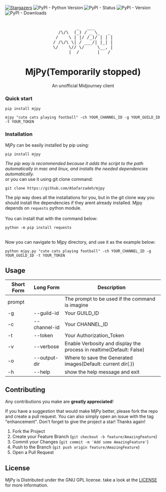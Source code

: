 [![Stargazers][stars-shield]][stars-url]
![PyPI - Python Version](https://img.shields.io/pypi/pyversions/mjpy?style=for-the-badge)
![PyPI - Status](https://img.shields.io/pypi/status/mjpy?style=for-the-badge)
![PyPI - Version](https://img.shields.io/pypi/v/mjpy?style=for-the-badge)
![PyPI - Downloads](https://img.shields.io/pypi/dm/mjpy?style=for-the-badge)
<br>


<div align="center">
<pre>                                                                                              
         _   ___       
  /\/\  (_) / _ \_   _ 
 /    \ | |/ /_)/ | | |
/ /\/\ \| / ___/| |_| |
\/    \// \/     \__, |
      |__/       |___/ </pre>
  <h1 align="center">MjPy(Temporarily stopped)</h1>

  <p align="center">
    An unofficial Midjourney client</a>
    <br>
  </p>
</div>



### Quick start
```
pip install mjpy
```
```
mjpy "cute cats playing football" -ch YOUR_CHANNEL_ID -g YOUR_GUILD_ID -t YOUR_TOKEN
```

### Installation

MjPy can be easily installed by pip using:
```
pip install mjpy
```
*The pip way is recommended because it adds the script to the path automatically in mac and linux, and installs the needed dependencies automatically.*
<br>
or you can use it using git clone command:

```
git clone https://github.com/ASafarzadeh/mjpy
```
The pip way does all the installations for you, but in the git clone way you should install the dependencies if they arent already installed. Mjpy depends on `requests` python module.<br><br>
You can install that with the command below:
```
python -m pip install requests
```
<br>Now you can navigate to Mjpy directory, and use it as the example below:
```
python mjpy.py "cute cats playing football" -ch YOUR_CHANNEL_ID -g YOUR_GUILD_ID -t YOUR_TOKEN
```



<!-- USAGE EXAMPLES -->
## Usage

Short Form    | Long Form     | Description
------------- | ------------- |-------------
prompt        |               | The prompt to be used if the command is imagine
-g            | --guild-id    | Your GUILD_ID
-c            | --channel-id  | Your CHANNEL_ID
-t            | --token       | Your Authorization_Token
-v            | --verbose     | Enable Verbosity and display the process in realtime(Default: False)
-o            | --output-dir  | Where to save the Generated images(Default: current dir(.))
-h            | --help        | show the help message and exit

<!-- CONTRIBUTING -->
## Contributing

Any contributions you make are **greatly appreciated**!

If you have a suggestion that would make MjPy better, please fork the repo and create a pull request. You can also simply open an issue with the tag "enhancement".
Don't forget to give the project a star! Thanks again!

1. Fork the Project
2. Create your Feature Branch (`git checkout -b feature/AmazingFeature`)
3. Commit your Changes (`git commit -m 'Add some AmazingFeature'`)
4. Push to the Branch (`git push origin feature/AmazingFeature`)
5. Open a Pull Request

<!-- LICENSE -->
## License

MjPy is Distributed under the GNU GPL license. take a look at the [LICENSE](https://github.com/ASafarzadeh/mjpy/blob/master/LICENSE) for more information.

<!-- MARKDOWN LINKS & IMAGES -->
[contributors-shield]: https://img.shields.io/github/contributors/ASafarzadeh/mjpy.svg?style=for-the-badge
[contributors-url]: https://github.com/ASafarzadeh/mjpy/graphs/contributors
[forks-shield]: https://img.shields.io/github/forks/ASafarzadeh/mjpy.svg?style=for-the-badge
[forks-url]: https://github.com/ASafarzadeh/mjpy/network/members
[stars-shield]: https://img.shields.io/github/stars/ASafarzadeh/mjpy.svg?style=for-the-badge
[stars-url]: https://github.com/ASafarzadeh/mjpy/stargazers
[issues-shield]: https://img.shields.io/github/issues/ASafarzadeh/mjpy.svg?style=for-the-badge
[issues-url]: https://github.com/ASafarzadeh/mjpy/issues
[license-shield]: https://img.shields.io/github/license/ASafarzadeh/mjpy.svg?style=for-the-badge
[license-url]: https://github.com/ASafarzadeh/mjpy/blob/master/LICENSE.txt

